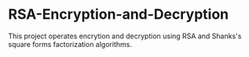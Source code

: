 # RSA-Encryption-and-Decryption
This project operates encrytion and decryption using RSA and Shanks's square forms factorization algorithms.
